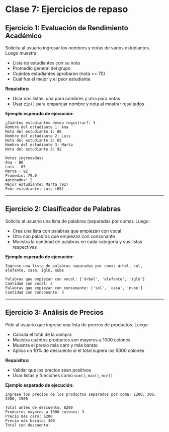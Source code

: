 # Clase 7: Ejercicios de repaso

## Ejercicio 1: Evaluación de Rendimiento Académico

Solicita al usuario ingresar los nombres y notas de varios estudiantes.
Luego muestra:

- Lista de estudiantes con su nota
- Promedio general del grupo
- Cuántos estudiantes aprobaron (nota >= 70)
- Cuál fue el mejor y el peor estudiante

**Requisitos:**

- Usar dos listas: una para nombres y otra para notas
- Usar `zip()` para emparejar nombre y nota al mostrar resultados

**Ejemplo esperado de ejecución:**
```
¿Cuántos estudiantes desea registrar?: 3
Nombre del estudiante 1: Ana
Nota del estudiante 1: 80
Nombre del estudiante 2: Luis
Nota del estudiante 2: 65
Nombre del estudiante 3: Marta
Nota del estudiante 3: 92

Notas ingresadas:
Ana - 80
Luis - 65
Marta - 92
Promedio: 79.0
Aprobados: 2
Mejor estudiante: Marta (92)
Peor estudiante: Luis (65)
```

---

## Ejercicio 2: Clasificador de Palabras

Solicita al usuario una lista de palabras (separadas por coma).
Luego:

- Crea una lista con palabras que empiezan con vocal
- Otra con palabras que empiezan con consonante
- Muestra la cantidad de palabras en cada categoría y sus listas respectivas

**Ejemplo esperado de ejecución:**
```
Ingrese una lista de palabras separadas por coma: árbol, sol, elefante, casa, iglú, nube

Palabras que empiezan con vocal: ['árbol', 'elefante', 'iglú']
Cantidad con vocal: 3
Palabras que empiezan con consonante: ['sol', 'casa', 'nube']
Cantidad con consonante: 3
```

---

## Ejercicio 3: Análisis de Precios
Pide al usuario que ingrese una lista de precios de productos. Luego:

- Calcula el total de la compra
- Muestra cuántos productos son mayores a 1000 colones
- Muestra el precio más caro y más barato
- Aplica un 10% de descuento si el total supera los 5000 colones

**Requisitos:**

- Validar que los precios sean positivos
- Usar listas y funciones como `sum()`, `max()`, `min()`

**Ejemplo esperado de ejecución:**
```
Ingrese los precios de los productos separados por coma: 1200, 300, 5200, 1500

Total antes de descuento: 8200
Productos mayores a 1000 colones: 3
Precio más caro: 5200
Precio más barato: 300
Total con descuento:

